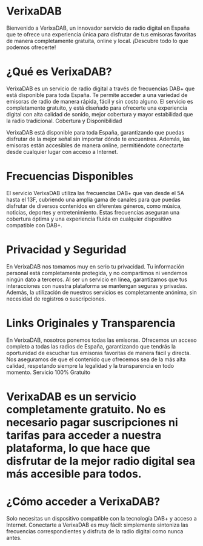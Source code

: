 # VerixaDAB
Bienvenido a VerixaDAB, un innovador servicio de radio digital en España que te ofrece una experiencia única para disfrutar de tus emisoras favoritas de manera completamente gratuita, online y local. ¡Descubre todo lo que podemos ofrecerte!
# ¿Qué es VerixaDAB?

VerixaDAB es un servicio de radio digital a través de frecuencias DAB+ que está disponible para toda España. Te permite acceder a una variedad de emisoras de radio de manera rápida, fácil y sin costo alguno. El servicio es completamente gratuito, y está diseñado para ofrecerte una experiencia digital con alta calidad de sonido, mejor cobertura y mayor estabilidad que la radio tradicional.
Cobertura y Disponibilidad

VerixaDAB está disponible para toda España, garantizando que puedas disfrutar de la mejor señal sin importar dónde te encuentres. Además, las emisoras están accesibles de manera online, permitiéndote conectarte desde cualquier lugar con acceso a Internet.
# Frecuencias Disponibles

El servicio VerixaDAB utiliza las frecuencias DAB+ que van desde el 5A hasta el 13F, cubriendo una amplia gama de canales para que puedas disfrutar de diversos contenidos en diferentes géneros, como música, noticias, deportes y entretenimiento. Estas frecuencias aseguran una cobertura óptima y una experiencia fluida en cualquier dispositivo compatible con DAB+.
# Privacidad y Seguridad

En VerixaDAB nos tomamos muy en serio tu privacidad. Tu información personal está completamente protegida, y no compartimos ni vendemos ningún dato a terceros. Al ser un servicio en línea, garantizamos que tus interacciones con nuestra plataforma se mantengan seguras y privadas. Además, la utilización de nuestros servicios es completamente anónima, sin necesidad de registros o suscripciones.
# Links Originales y Transparencia

En VerixaDAB, nosotros ponemos todas las emisoras. Ofrecemos un acceso completo a todas las radios de España, garantizando que tendrás la oportunidad de escuchar tus emisoras favoritas de manera fácil y directa. Nos aseguramos de que el contenido que ofrecemos sea de la más alta calidad, respetando siempre la legalidad y la transparencia en todo momento.
Servicio 100% Gratuito

# VerixaDAB es un servicio completamente gratuito. No es necesario pagar suscripciones ni tarifas para acceder a nuestra plataforma, lo que hace que disfrutar de la mejor radio digital sea más accesible para todos.
# ¿Cómo acceder a VerixaDAB?

Solo necesitas un dispositivo compatible con la tecnología DAB+ y acceso a Internet. Conectarte a VerixaDAB es muy fácil: simplemente sintoniza las frecuencias correspondientes y disfruta de la radio digital como nunca antes.

